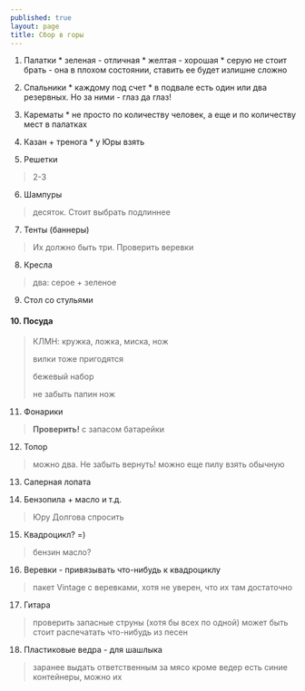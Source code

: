 ```yaml
---
published: true
layout: page
title: Сбор в горы
---
```


1. Палатки
        * зеленая - отличная
        * желтая - хорошая
        * серую не стоит брать - она в плохом состоянии, ставить ее будет излишне сложно
  
2. Спальники
        * каждому под счет
        * в подвале есть один или два резервных. Но за ними - глаз да глаз!
  

3. Карематы
        * не просто по количеству человек, а еще и по количеству мест в палатках

4. Казан + тренога
        * у Юры взять

5. Решетки
> 2-3

6. Шампуры
> десяток. Стоит выбрать подлиннее

7. Тенты (баннеры)
> Их должно быть три. Проверить веревки

8. Кресла
> два: серое + зеленое

9. Стол со стульями

#### 10. Посуда
   > КЛМН: кружка, ложка, миска, нож
   >  
   > вилки тоже пригодятся
   >  
   > бежевый набор
   >  
   > не забыть папин нож

11. Фонарики
> **Проверить!**
> с запасом
> батарейки

12. Топор
> можно два. Не забыть вернуть!
> можно еще пилу взять обычную

13. Саперная лопата

14. Бензопила + масло и т.д.
> Юру Долгова спросить

15. Квадроцикл? =)
> бензин
> масло?

16. Веревки - привязывать что-нибудь к квадроциклу
> пакет Vintage с веревками, хотя не уверен, что их там достаточно

17. Гитара
> проверить запасные струны (хотя бы всех по одной)
> может быть стоит распечатать что-нибудь из песен

18. Пластиковые ведра - для шашлыка
> заранее выдать ответственным за мясо
> кроме ведер есть синие контейнеры, можно их
